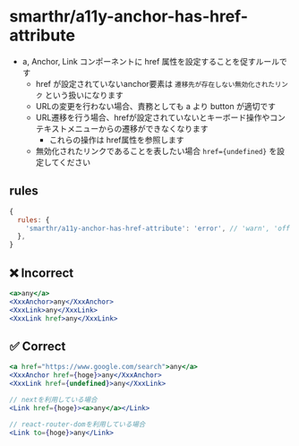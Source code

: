# smarthr/a11y-anchor-has-href-attribute

- a, Anchor, Link コンポーネントに href 属性を設定することを促すルールです
  - href が設定されていないanchor要素は `遷移先が存在しない無効化されたリンク` という扱いになります
  - URLの変更を行わない場合、責務としても a より button が適切です
  - URL遷移を行う場合、hrefが設定されていないとキーボード操作やコンテキストメニューからの遷移ができなくなります
    - これらの操作は href属性を参照します
  - 無効化されたリンクであることを表したい場合 `href={undefined}` を設定してください

## rules

```js
{
  rules: {
    'smarthr/a11y-anchor-has-href-attribute': 'error', // 'warn', 'off'
  },
}
```

## ❌ Incorrect

```jsx
<a>any</a>
<XxxAnchor>any</XxxAnchor>
<XxxLink>any</XxxLink>
<XxxLink href>any</XxxLink>
```

## ✅ Correct

```jsx
<a href="https://www.google.com/search">any</a>
<XxxAnchor href={hoge}>any</XxxAnchor>
<XxxLink href={undefined}>any</XxxLink>

// nextを利用している場合
<Link href={hoge}><a>any</a></Link>

// react-router-domを利用している場合
<Link to={hoge}>any</Link>
```
